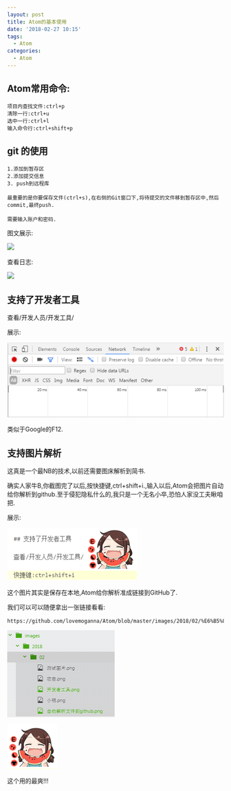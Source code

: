 ```yaml
---
layout: post
title: Atom的基本使用
date: '2018-02-27 10:15'
tags:
  - Atom
categories:
  - Atom
---
```


## Atom常用命令:
```
项目内查找文件:ctrl+p
清除一行:ctrl+u
选中一行:ctrl+l
输入命令行:ctrl+shift+p
```
## git 的使用
```
1.添加到暂存区
2.添加提交信息
3. push到远程库

最重要的是你要保存文件(ctrl+s),在右侧的Git窗口下,将待提交的文件移到暂存区中,然后commit,最终push.

需要输入账户和密码.
```
图文展示:

![](http://upload-images.jianshu.io/upload_images/7505161-b0549b709222eb33.png?imageMogr2/auto-orient/strip%7CimageView2/2/w/1240)

查看日志:

![](http://upload-images.jianshu.io/upload_images/7505161-d84110d6f6fc9bcd.png?imageMogr2/auto-orient/strip%7CimageView2/2/w/1240)

## 支持了开发者工具

查看/开发人员/开发工具/

展示:

![开发者工具](images/2018/02/开发者工具.png)

类似于Google的F12.

## 支持图片解析

这真是一个最NB的技术,以前还需要图床解析到简书.

确实人家牛B,你截图完了以后,按快捷键,ctrl+shift+i.,输入以后,Atom会把图片自动给你解析到github.至于侵犯隐私什么的,我只是一个无名小卒,恐怕人家没工夫瞅咱把.

展示:

![自动解析文件到GitHub](images/2018/02/自动解析文件到github.png)

这个图片其实是保存在本地,Atom给你解析准成链接到GitHub了.

我们可以可以随便拿出一张链接看看:
```
https://github.com/lovemoganna/Atom/blob/master/images/2018/02/%E6%B5%8B%E8%AF%95%E5%9B%BE%E7%89%87.png
```

![图片保存地址](images/2018/02/图片保存地址.png)

![tu](images/2018/02/tu.png)

这个用的最爽!!!
